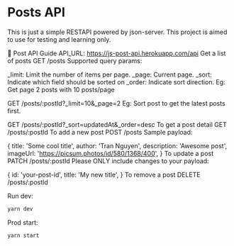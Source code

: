 # Posts API

This is just a simple RESTAPI powered by json-server.
This project is aimed to use for testing and learning only.

🎉 Post API Guide
API_URL: https://js-post-api.herokuapp.com/api
Get a list of posts
GET /posts
Supported query params:

_limit: Limit the number of items per page.
_page: Current page.
_sort: Indicate which field should be sorted on
_order: Indicate sort direction.
Eg: Get page 2 posts with 10 posts/page

GET /posts/:postId?_limit=10&_page=2
Eg: Sort post to get the latest posts first.

GET /posts/:postId?_sort=updatedAt&_order=desc
To get a post detail
GET /posts/:postId
To add a new post
POST /posts
Sample payload:

{
  title: 'Some cool title',
  author: 'Tran Nguyen',
  description: 'Awesome post',
  imageUrl: 'https://picsum.photos/id/580/1368/400',
}
To update a post
PATCH /posts/:postId
Please ONLY include changes to your payload:

{
  id: 'your-post-id',
  title: 'My new title',
}
To remove a post
DELETE /posts/:postId

Run dev:

```sh
yarn dev
```

Prod start:

```sh
yarn start
```
